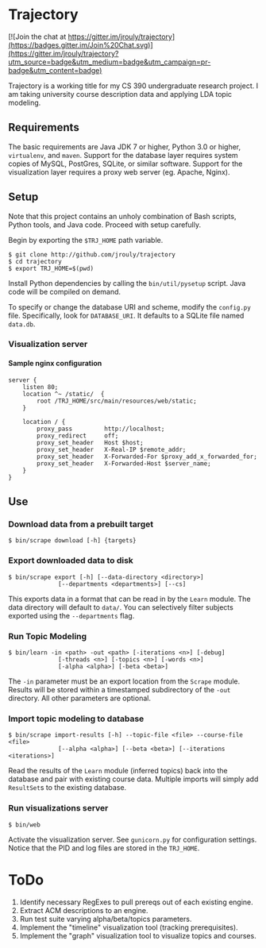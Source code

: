 # Trajectory

[![Join the chat at https://gitter.im/jrouly/trajectory](https://badges.gitter.im/Join%20Chat.svg)](https://gitter.im/jrouly/trajectory?utm_source=badge&utm_medium=badge&utm_campaign=pr-badge&utm_content=badge)

Trajectory is a working title for my CS 390 undergraduate research project. I am taking university course description data and applying LDA topic modeling.

## Requirements

The basic requirements are Java JDK 7 or higher, Python 3.0 or higher, `virtualenv`, and `maven`. Support for the database layer requires system copies of MySQL, PostGres, SQLite, or similar software. Support for the visualization layer requires a proxy web server (eg. Apache, Nginx).


## Setup

Note that this project contains an unholy combination of Bash scripts, Python tools, and Java code. Proceed with setup carefully.

Begin by exporting the `$TRJ_HOME` path variable.

    $ git clone http://github.com/jrouly/trajectory
    $ cd trajectory
    $ export TRJ_HOME=$(pwd)

Install Python dependencies by calling the `bin/util/pysetup` script. Java code will be compiled on demand.

To specify or change the database URI and scheme, modify the `config.py` file. Specifically, look for `DATABASE_URI`. It defaults to a SQLite file named `data.db`.

### Visualization server

#### Sample nginx configuration

    server {
        listen 80;
        location ^~ /static/  {
            root /TRJ_HOME/src/main/resources/web/static;
        }

        location / {
            proxy_pass         http://localhost;
            proxy_redirect     off;
            proxy_set_header   Host $host;
            proxy_set_header   X-Real-IP $remote_addr;
            proxy_set_header   X-Forwarded-For $proxy_add_x_forwarded_for;
            proxy_set_header   X-Forwarded-Host $server_name;
        }
    }

## Use

### Download data from a prebuilt target

    $ bin/scrape download [-h] {targets}

### Export downloaded data to disk

    $ bin/scrape export [-h] [--data-directory <directory>]
                  [--departments <departments>] [--cs]

This exports data in a format that can be read in by the `Learn` module. The data directory will default to `data/`. You can selectively filter subjects exported using the `--departments` flag.

### Run Topic Modeling

    $ bin/learn -in <path> -out <path> [-iterations <n>] [-debug]
                  [-threads <n>] [-topics <n>] [-words <n>]
                  [-alpha <alpha>] [-beta <beta>]

The `-in` parameter must be an export location from the `Scrape` module. Results will be stored within a timestamped subdirectory of the `-out` directory. All other parameters are optional.

### Import topic modeling to database

    $ bin/scrape import-results [-h] --topic-file <file> --course-file <file>
                  [--alpha <alpha>] [--beta <beta>] [--iterations <iterations>]

Read the results of the `Learn` module (inferred topics) back into the database and pair with existing course data. Multiple imports will simply add `ResultSet`s to the existing database.

### Run visualizations server

    $ bin/web

Activate the visualization server. See `gunicorn.py` for configuration settings. Notice that the PID and log files are stored in the `TRJ_HOME`.

# ToDo

1. Identify necessary RegExes to pull prereqs out of each existing engine.
2. Extract ACM descriptions to an engine.
3. Run test suite varying alpha/beta/topics parameters.
4. Implement the "timeline" visualization tool (tracking prerequisites).
5. Implement the "graph" visualization tool to visualize topics and courses.
